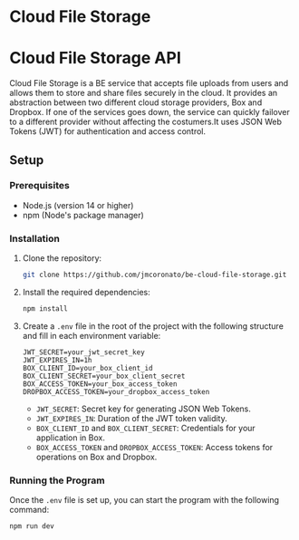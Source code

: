 # Cloud File Storage


# Cloud File Storage API

Cloud File Storage is a BE service that accepts file uploads from users and allows them to store and
share files securely in the cloud. It provides an abstraction between two
different cloud storage providers, Box and Dropbox. If one of the services goes down, the service
can quickly failover to a different provider without affecting the costumers.It uses JSON Web Tokens (JWT) for authentication and access control.

## Setup

### Prerequisites

- Node.js (version 14 or higher)
- npm (Node's package manager)

### Installation

1. Clone the repository:

    ```bash
    git clone https://github.com/jmcoronato/be-cloud-file-storage.git
    ```

2. Install the required dependencies:

    ```bash
    npm install
    ```

3. Create a `.env` file in the root of the project with the following structure and fill in each environment variable:

    ```env
    JWT_SECRET=your_jwt_secret_key
    JWT_EXPIRES_IN=1h
    BOX_CLIENT_ID=your_box_client_id
    BOX_CLIENT_SECRET=your_box_client_secret
    BOX_ACCESS_TOKEN=your_box_access_token
    DROPBOX_ACCESS_TOKEN=your_dropbox_access_token
    ```

   - `JWT_SECRET`: Secret key for generating JSON Web Tokens.
   - `JWT_EXPIRES_IN`: Duration of the JWT token validity.
   - `BOX_CLIENT_ID` and `BOX_CLIENT_SECRET`: Credentials for your application in Box.
   - `BOX_ACCESS_TOKEN` and `DROPBOX_ACCESS_TOKEN`: Access tokens for operations on Box and Dropbox.

### Running the Program

Once the `.env` file is set up, you can start the program with the following command:

```bash
npm run dev


